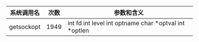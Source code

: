 | 系统调用名 | 次数 | 参数和含义 |
|------------|------|------------|
| getsockopt | 1949 | int fd int level int optname char *optval int *optlen |
